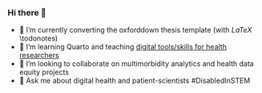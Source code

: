 ### Hi there 👋

<!--
**jadebarclay/jadebarclay** is a ✨ _special_ ✨ repository because its `README.md` (this file) appears on your GitHub profile.

Here are some ideas to get you started: -->

- 🔭 I’m currently converting the oxforddown thesis template (with $LaTeX$ \todonotes) 
- 🌱 I’m learning Quarto and teaching <a href="https://jadebarclay.github.io/digitaltools/">digital tools/skills for health researchers</a> 
- 👯 I’m looking to collaborate on multimorbidity analytics and health data equity projects
- 💬 Ask me about digital health and patient-scientists #DisabledInSTEM
